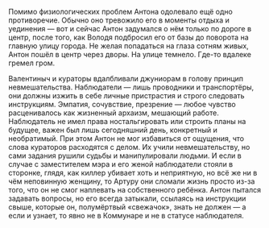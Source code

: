 
Помимо физиологических проблем Антона одолевало ещё одно противоречие. Обычно оно тревожило его в моменты отдыха и уединения — вот и сейчас Антон задумался о нём только по дороге в центр, после того, как Володя подбросил его от базы до поворота на главную улицу города. Не желая попадаться на глаза сотням живых, Антон пошёл в центр через дворы. На улице темнело. Где-то вдалеке гремел гром.

Валентиныч и кураторы вдалбливали джуниорам в голову принцип невмешательства. Наблюдатели — лишь проводники и транспортёры, они должны изжить в себе личные пристрастия и строго следовать инструкциям. Эмпатия, сочувствие, презрение — любое чувство расценивалось как жизненный архаизм, мешающий работе. Наблюдатель не имел права ностальгировать или строить планы на будущее, важен был лишь сегодняшний день, конкретный и необратимый. При этом Антон не мог избавиться от ощущения, что слова кураторов расходятся с делом. Их учили невмешательству, но сами задания рушили судьбы и манипулировали людьми. И если в случае с заместителем мэра и его женой наблюдатели стояли в сторонке, глядя, как киллер убивает хоть и неприятную, но всё же ни в чём неповинную женщину, то Артуру они сломали жизнь просто из-за того, что он не смог наплевать на собственного ребёнка. Антон пытался задавать вопросы, но его всегда затыкали, ссылаясь на инструкции свыше, которые он, полумёртвый «свежачок», знать не должен — а если и узнает, то явно не в Коммунаре и не в статусе наблюдателя.
